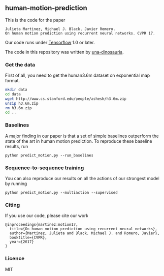 
## human-motion-prediction

This is the code for the paper

```
Julieta Martinez, Michael J. Black, Javier Romero.
On human motion prediction using recurrent neural networks. CVPR 17.
```

Our code runs under [Tensorflow](https://github.com/tensorflow/tensorflow/) 1.0 or later.

The code in this repository was written by [una-dinosauria](https://github.com/una-dinosauria/).

### Get the data

First of all, you need to get the human3.6m dataset on exponential map format.

```bash
mkdir data
cd data
wget http://www.cs.stanford.edu/people/ashesh/h3.6m.zip
unzip h3.6m.zip
rm h3.6m.zip
cd ..
```

### Baselines

A major finding in our paper is that a set of simple baselines outperform the state of the art in human motion prediction. To reproduce these baseline results, run

`python predict_motion.py --run_baselines`

### Sequence-to-sequence training

You can also reproduce our results on all the actions of our strongest model by running

`python predict_motion.py --multiaction --supervised`

### Citing

If you use our code, please cite our work

```
@inproceedings{martinez:motion17,
  title={On human motion prediction using recurrent neural networks},
  author={Martinez, Julieta and Black, Michael J. and Romero, Javier},
  booktitle={CVPR},
  year={2017}
}
```

### Licence
MIT
